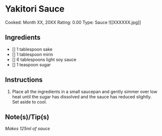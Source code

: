# Yakitori Sauce
Cooked: Month XX, 20XX
Rating: 0.00
Type: Sauce
![[XXXXXX.jpg]]
## Ingredients
 - [] 1 tablespoon sake
 - [] 1 tablespoon mirin
 - [] 6 tablespoons light soy sauce
 - [] 1 teaspoon sugar
## Instructions
 1. Place all the ingredients in a small saucepan and gently simmer over low heat until the sugar has dissolved and the sauce has reduced slightly. Set aside to cool.
## Note(s)/Tip(s)
*Makes 125ml of sauce*